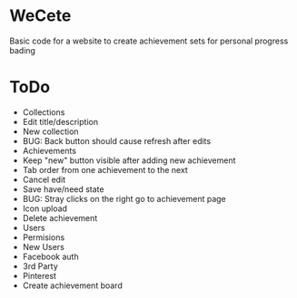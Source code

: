 WeCete
======

Basic code for a website to create achievement sets for personal progress bading

ToDo
====

* Collections
 * Edit title/description
 * New collection
 * BUG: Back button should cause refresh after edits
* Achievements
 * Keep "new" button visible after adding new achievement
 * Tab order from one achievement to the next
 * Cancel edit
 * Save have/need state
 * BUG: Stray clicks on the right go to achievement page
 * Icon upload
 * Delete achievement
* Users
 * Permisions
 * New Users
  * Facebook auth
* 3rd Party
 * Pinterest
  * Create achievement board
